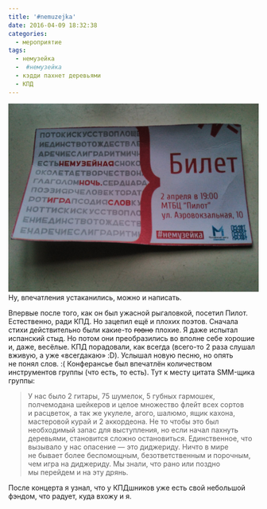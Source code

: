 ```yaml
---
title: '#nemuzejka'
date: 2016-04-09 18:32:38
categories:
  - мероприятие
tags:
  - немузейка
  -  #немузейка
  - кэдди пахнет деревьями
  - КПД
---
```


![Билет на немузейку](nemuzejka-02042016.jpg) Ну, впечатления устаканились, можно и&nbsp;написать.

Впервые после того, как он&nbsp;был ужасной рыгаловкой, посетил Пилот. Естественно, ради КПД.
Но&nbsp;зацепил ещё и&nbsp;плохих поэтов. Сначала стихи действительно были <nobr>какие-то</nobr>
<del>говно</del> плохие. Я&nbsp;даже испытал испанский стыд. Но&nbsp;потом они преобразились
во&nbsp;вполне себе хорошие и, даже, весёлые. КПД порадовали, как всегда (<nobr>всего-то</nobr> 2
раза слушал вживую, а&nbsp;уже &laquo;всегдакаю&raquo; :D). Услышал новую песню, но&nbsp;опять
не&nbsp;понял слов. :( Конферансье был впечатлён количеством инструментов группы (что есть,
то&nbsp;есть). Тут к&nbsp;месту цитата <nobr>SMM-щика</nobr> группы:

> У&nbsp;нас было 2 гитары, 75 шумелок, 5 губных гармошек, полчемодана шейкеров и&nbsp;целое
> множество флейт всех сортов и&nbsp;расцветок, а&nbsp;так&nbsp;же укулеле, агого, шалюмо, ящик
> кахона, мастеровой курай и&nbsp;2 аккордеона. Не&nbsp;то&nbsp;чтобы это был необходимый запас для
> выступления, но&nbsp;если начал пахнуть деревьями, становится сложно остановиться. Единственное,
> что вызывало у&nbsp;нас опасение&nbsp;&mdash; это диджериду. Ничто в&nbsp;мире не&nbsp;бывает
> более беспомощным, безответственным и&nbsp;порочным, чем игра на&nbsp;диджериду. Мы&nbsp;знали,
> что рано или поздно мы&nbsp;перейдем и&nbsp;на&nbsp;эту дрянь.

После концерта я&nbsp;узнал, что у&nbsp;КПДшников уже есть свой небольшой фэндом, что радует, куда
вхожу и&nbsp;я.
